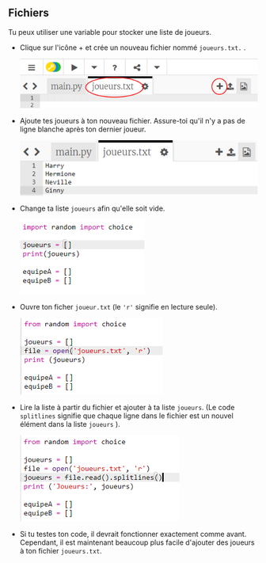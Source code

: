 ## Fichiers

Tu peux utiliser une variable pour stocker une liste de joueurs.

+ Clique sur l'icône + et crée un nouveau fichier nommé `joueurs.txt.` .
    
    ![capture d'écran](images/team-file-create.png)

+ Ajoute tes joueurs à ton nouveau fichier. Assure-toi qu'il n'y a pas de ligne blanche après ton dernier joueur.
    
    ![capture d'écran](images/team-file-add.png)

+ Change ta liste `joueurs` afin qu'elle soit vide.
    
    ![capture d'écran](images/team-players-empty.png)

+ Ouvre ton ficher `joueur.txt` (le `'r'` signifie en lecture seule).
    
    ![capture d'écran](images/team-file-open.png)

+ Lire la liste à partir du fichier et ajouter à ta liste `joueurs`. (Le code `splitlines` signifie que chaque ligne dans le fichier est un nouvel élément dans la liste `joueurs` ).
    
    ![capture d'écran](images/team-file-load.png)

+ Si tu testes ton code, il devrait fonctionner exactement comme avant. Cependant, il est maintenant beaucoup plus facile d'ajouter des joueurs à ton fichier `joueurs.txt`.